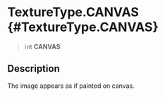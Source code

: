 TextureType.CANVAS {#TextureType.CANVAS}
==================

> int **CANVAS**

Description
-----------

The image appears as if painted on canvas.
